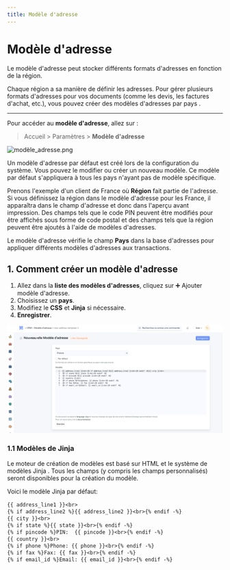 ```yaml
---
title: Modèle d'adresse
---
```


# Modèle d'adresse

Le modèle d'adresse peut stocker différents formats d'adresses en fonction de la région.

Chaque région a sa manière de définir les adresses. Pour gérer plusieurs formats d'adresses pour vos documents (comme les devis, les factures d'achat, etc.), vous pouvez créer des modèles d'adresses par pays .

---

Pour accéder au **modèle d'adresse**, allez sur :

> Accueil > Paramètres > **Modèle d'adresse**

![modèle\_adresse.png](/content/setup/print/mode%CC%80le_adresse.png)

Un modèle d'adresse par défaut est créé lors de la configuration du système. Vous pouvez le modifier ou créer un nouveau modèle. Ce modèle par défaut s'appliquera à tous les pays n'ayant pas de modèle spécifique.

Prenons l'exemple d'un client de France où **Région** fait partie de l'adresse. Si vous définissez la région dans le modèle d'adresse pour les France, il apparaîtra dans le champ d'adresse et donc dans l'aperçu avant impression. Des champs tels que le code PIN peuvent être modifiés pour être affichés sous forme de code postal et des champs tels que la région peuvent être ajoutés à l'aide de modèles d'adresses.

Le modèle d'adresse vérifie le champ **Pays** dans la base d'adresses pour appliquer différents modèles d'adresses aux transactions.

## 1. Comment créer un modèle d'adresse

1. Allez dans la **liste des modèles d'adresses**, cliquez sur ➕ Ajouter modèle d'adresse.
2. Choisissez un **pays**.
3. Modifiez le **CSS** et **Jinja** si nécessaire.
4. **Enregistrer**.

![créer\_modèle\_adresse.png](/content/setup/print/cre%CC%81er_mode%CC%80le_adresse.png)

### 1.1 Modèles de Jinja

Le moteur de création de modèles est basé sur HTML et le système de modèles Jinja . Tous les champs (y compris les champs personnalisés) seront disponibles pour la création du modèle.

Voici le modèle Jinja par défaut:

```jinja
{{ address_line1 }}<br>
{% if address_line2 %}{{ address_line2 }}<br>{% endif -%}
{{ city }}<br>
{% if state %}{{ state }}<br>{% endif -%}
{% if pincode %}PIN:  {{ pincode }}<br>{% endif -%}
{{ country }}<br>
{% if phone %}Phone: {{ phone }}<br>{% endif -%}
{% if fax %}Fax: {{ fax }}<br>{% endif -%}
{% if email_id %}Email: {{ email_id }}<br>{% endif -%}
```
